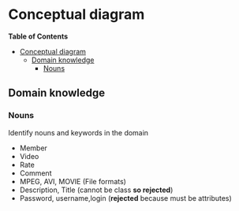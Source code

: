 # Conceptual diagram
<!-- markdown-toc start - Don't edit this section. Run M-x markdown-toc-refresh-toc -->
**Table of Contents**

- [Conceptual diagram](#conceptual-diagram)
    - [Domain knowledge](#domain-knowledge)
        - [Nouns](#nouns)

<!-- markdown-toc end -->


## Domain knowledge
### Nouns
Identify nouns and keywords in the domain

* Member
* Video
* Rate
* Comment
* MPEG, AVI, MOVIE (File formats)
* Description, Title (cannot be class **so rejected**)
* Password, username,login (**rejected** because must be attributes)

